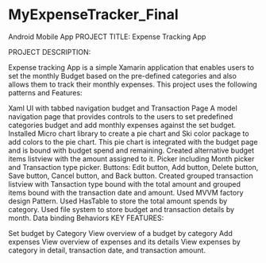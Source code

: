 # MyExpenseTracker_Final
 Android Mobile App
PROJECT TITLE: Expense Tracking App

PROJECT DESCRIPTION:

Expense tracking App is a simple Xamarin application that enables users to set the monthly Budget based on the pre-defined categories and also allows them to track their monthly expenses. This project uses the following patterns and Features:

Xaml UI with tabbed navigation budget and Transaction Page
A model navigation page that provides controls to the users to set predefined categories budget and add monthly expenses against the set budget.
Installed Micro chart library to create a pie chart and Ski color package to add colors to the pie chart. This pie chart is integrated with the budget page and is bound with budget spend and remaining.
Created alternative budget items listview with the amount assigned to it.
Picker including Month picker and Transaction type picker.
Buttons: Edit button, Add button, Delete button, Save button, Cancel button, and Back button.
Created grouped transaction listview with Tansaction type bound with the total amount and grouped items bound with the transaction date and amount.
Used MVVM factory design Pattern.
Used HasTable to store the total amount spends by category.
Used file system to store budget and transaction details by month.
Data binding
Behaviors
KEY FEATURES:

Set budget by Category
View overview of a budget by category
Add expenses
View overview of expenses and its details
View expenses by category in detail, transaction date, and transaction amount.
